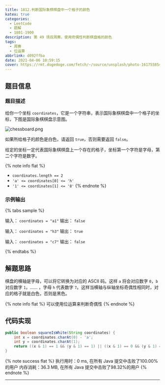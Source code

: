 ```yaml
---
title: 1812.判断国际象棋棋盘中一个格子的颜色
katex: true
categories:
  - LeetCode
  - 题解
  - 1801-1900
description: 第 49 场双周赛，使用奇偶性判断棋盘格的颜色
tags:
  - 周赛
  - 位运算
abbrlink: d092ffba
date: 2021-04-06 10:59:15
cover: https://rmt.dogedoge.com/fetch/~/source/unsplash/photo-1617558541906-6512230bb94f?ixid=MXwxMjA3fDB8MHx0b3BpYy1mZWVkfDl8Ym84alFLVGFFMFl8fGVufDB8fHw%3D&ixlib=rb-1.2.1&auto=format&fit=crop&w=500&q=80
---
```


## 题目信息

### 题目描述

给你一个坐标 `coordinates`，它是一个字符串，表示国际象棋棋盘中一个格子的坐标，下图是国际象棋棋盘示意图。

![chessboard.png](https://i.loli.net/2021/04/06/cePQwvorX7C8EyJ.png)

如果所给格子的颜色是白色，请返回 `true`，否则需要返回 `false`。

给定的坐标一定代表国际象棋棋盘上一个存在的格子，坐标第一个字符是字母，第二个字符是数字。

{% note info flat %}
- `coordinates.length == 2`
- `'a' <= coordinates[0] <= 'h'`
- `'1' <= coordinates[1] <= '8'`
{% endnote %}

### 示例输出

{% tabs sample %}
<!-- tab 示例输出1 -->
输入： `coordinates = "a1"`
输出： `false`
<!-- endtab -->

<!-- tab 示例输出2 -->
输入： `coordinates = "h3"`
输出： `true`
<!-- endtab -->

<!-- tab 示例输出3 -->
输入： `coordinates = "c7"`
输出： `false`
<!-- endtab -->
{% endtabs %}

## 解题思路

棋盘的横轴是字母，可以将它转换为对应的 ASCII 码。这样 `a` 将会对应数字 `0`，`b` 对应数字 `1`，…… ，字母 `h` 代表数字 `7`。这样当横轴与纵轴坐标奇偶性相同时，对应的格子就是白色，否则是黑色。

{% note info flat %}
可以使用位运算来判断奇偶性
{% endnote %}

## 代码实现

```java
public boolean squareIsWhite(String coordinates) {
    int x = coordinates.charAt(0) - 'a';
    int y = coordinates.charAt(1);
    return ((x & 1) == 1 && (y & 1) == 1) || ((x & 1) == 0 && (y & 1) == 0);
}
```

{% note success flat %}
执行用时：0 ms, 在所有 Java 提交中击败了100.00%的用户
内存消耗：36.3 MB, 在所有 Java 提交中击败了98.32%的用户
{% endnote %}

---
